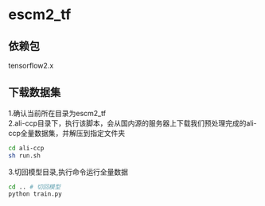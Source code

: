# escm2_tf

## 依赖包
tensorflow2.x

## 下载数据集
1.确认当前所在目录为escm2_tf<br/>
2.ali-ccp目录下，执行该脚本，会从国内源的服务器上下载我们预处理完成的ali-ccp全量数据集，并解压到指定文件夹
``` bash
cd ali-ccp
sh run.sh
```
3.切回模型目录,执行命令运行全量数据
```bash
cd .. # 切回模型
python train.py
```
